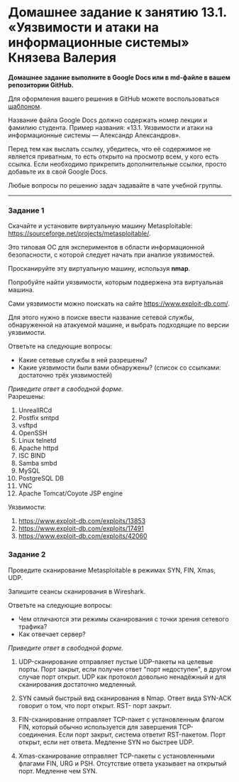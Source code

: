 # Домашнее задание к занятию 13.1. «Уязвимости и атаки на информационные системы» Князева Валерия

**Домашнее задание выполните в Google Docs или в md-файле в вашем репозитории GitHub.** 

Для оформления вашего решения в GitHub можете воспользоваться [шаблоном](https://github.com/netology-code/sys-pattern-homework).

Название файла Google Docs должно содержать номер лекции и фамилию студента. Пример названия: «13.1. Уязвимости и атаки на информационные системы — Александр Александров».

Перед тем как выслать ссылку, убедитесь, что её содержимое не является приватным, то есть открыто на просмотр всем, у кого есть ссылка. Если необходимо прикрепить дополнительные ссылки, просто добавьте их в свой Google Docs.

Любые вопросы по решению задач задавайте в чате учебной группы.

------

### Задание 1

Скачайте и установите виртуальную машину Metasploitable: https://sourceforge.net/projects/metasploitable/.

Это типовая ОС для экспериментов в области информационной безопасности, с которой следует начать при анализе уязвимостей.

Просканируйте эту виртуальную машину, используя **nmap**.

Попробуйте найти уязвимости, которым подвержена эта виртуальная машина.

Сами уязвимости можно поискать на сайте https://www.exploit-db.com/.

Для этого нужно в поиске ввести название сетевой службы, обнаруженной на атакуемой машине, и выбрать подходящие по версии уязвимости.

Ответьте на следующие вопросы:

- Какие сетевые службы в ней разрешены?
- Какие уязвимости были вами обнаружены? (список со ссылками: достаточно трёх уязвимостей)
  
*Приведите ответ в свободной форме.*  
Разрешены:
1. UnrealIRCd
2. Postfix smtpd
3. vsftpd
4. OpenSSH
5. Linux telnetd
6. Apache httpd
7. ISC BIND
8. Samba smbd
9. MySQL
10. PostgreSQL DB
11. VNC
12. Apache Tomcat/Coyote JSP engine

Уязвимости:
1. https://www.exploit-db.com/exploits/13853
2. https://www.exploit-db.com/exploits/17491
3. https://www.exploit-db.com/exploits/42060
### Задание 2

Проведите сканирование Metasploitable в режимах SYN, FIN, Xmas, UDP.

Запишите сеансы сканирования в Wireshark.

Ответьте на следующие вопросы:

- Чем отличаются эти режимы сканирования с точки зрения сетевого трафика?
- Как отвечает сервер?

*Приведите ответ в свободной форме.*
1. UDP-сканирование отправляет пустые UDP-пакеты на целевые порты. Порт закрыт, если получен ответ "порт недоступен", в другом случае порт открыт. UDP как протокол довольно ненадёжный и для сканирования достаточно медленный.

2.  SYN самый быстрый вид сканирования в Nmap. Ответ вида SYN-ACK говорит о том, что порт открыт. RST- порт закрыт. 

3.  FIN-сканирование отправляет TCP-пакет с установленным флагом FIN, который обычно используется для завершения TCP-соединения. Если порт закрыт, система ответит RST-пакетом. Порт открыт, если нет ответа. Медленне SYN но быстрее UDP.

4. Xmas-сканирование отправляет TCP-пакеты с установленными флагами FIN, URG и PSH. Отсутствие ответа указывает на открытый порт. Медленне чем SYN. 
